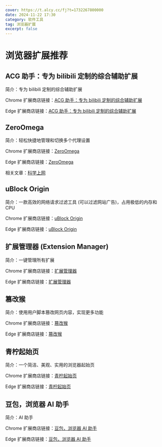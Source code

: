 ```yaml
---
cover: https://t.alcy.cc/fj?t=1732267800000
date: 2024-11-22 17:30
category: 软件工具
tag: 浏览器扩展
excerpt: false
---
```


# 浏览器扩展推荐

## ACG 助手：专为 bilibili 定制的综合辅助扩展

简介：专为 bilibili 定制的综合辅助扩展

Chrome 扩展商店链接：[ACG 助手：专为 bilibili 定制的综合辅助扩展](https://chromewebstore.google.com/detail/acg%E5%8A%A9%E6%89%8B-%E4%B8%93%E4%B8%BA%E5%93%94%E5%93%A9%E5%93%94%E5%93%A9bilibili%E5%AE%9A%E5%88%B6%EF%BC%8C%E5%8F%AF%E8%A7%86/kpbnombpnpcffllnianjibmpadjolanh?hl=zh-CN)

Edge 扩展商店链接：[ACG 助手：专为 bilibili 定制的综合辅助扩展](https://microsoftedge.microsoft.com/addons/detail/acg助手：专为bilibili定制的综合辅助扩展/fcfebhekhbkhjjimonjmbgmkbclheaoh?hl=zh-CN)

## ZeroOmega

简介：轻松快捷地管理和切换多个代理设置

Chrome 扩展商店链接：[ZeroOmega](https://chromewebstore.google.com/detail/proxy-switchyomega-3-zero/pfnededegaaopdmhkdmcofjmoldfiped?hl=zh-CN)

Edge 扩展商店链接：[ZeroOmega](https://microsoftedge.microsoft.com/addons/detail/proxy-switchyomega-3-zer/dmaldhchmoafliphkijbfhaomcgglmgd)

相关文章：[科学上网](./科学上网.md)

## uBlock Origin                               

简介：一款高效的网络请求过滤工具 (可以过滤网站广告)，占用极低的内存和 CPU

Chrome 扩展商店链接：[uBlock Origin](https://chrome.google.com/webstore/detail/ublock-origin/cjpalhdlnbpafiamejdnhcphjbkeiagm?hl=zh-CN)

Edge 扩展商店链接：[uBlock Origin](https://microsoftedge.microsoft.com/addons/detail/ublock-origin/odfafepnkmbhccpbejgmiehpchacaeak?hl=zh-CN)

## 扩展管理器 (Extension Manager)

简介：一键管理所有扩展

Chrome 扩展商店链接：[扩展管理器](https://chromewebstore.google.com/detail/%E6%89%A9%E5%B1%95%E7%AE%A1%E7%90%86%E5%99%A8%EF%BC%88extension-manager%EF%BC%89/gjldcdngmdknpinoemndlidpcabkggco?hl=zh-CN)

Edge 扩展商店链接：[扩展管理器](https://microsoftedge.microsoft.com/addons/detail/扩展管理器（extension-manager）/bhahgfgngfghgjhnpplmemebhenieijb?hl=zh-CN)

## 篡改猴

简介：使用用户脚本篡改网页内容，实现更多功能

Chrome 扩展商店链接：[篡改猴](https://chromewebstore.google.com/detail/%E7%AF%A1%E6%94%B9%E7%8C%B4/dhdgffkkebhmkfjojejmpbldmpobfkfo?hl=zh-CN)

Edge 扩展商店链接：[篡改猴](https://microsoftedge.microsoft.com/addons/detail/篡改猴/iikmkjmpaadaobahmlepeloendndfphd?hl=zh-CN)

## 青柠起始页

简介：一个简洁、美观、实用的浏览器起始页

Chrome 扩展商店链接：[青柠起始页](https://chromewebstore.google.com/detail/%E9%9D%92%E6%9F%A0%E8%B5%B7%E5%A7%8B%E9%A1%B5/aajmeahnoefldipnjgodkobfdcpmapno?hl=zh-CN)

Edge 扩展商店链接：[青柠起始页](https://microsoftedge.microsoft.com/addons/detail/青柠起始页/pcpnigdkpcgemocnjhebmajldpjlbeom?hl=zh-CN)

## 豆包，浏览器 AI 助手

简介：AI 助手

Chrome 扩展商店链接：[豆包，浏览器 AI 助手](https://chromewebstore.google.com/detail/dbjibobgilijgolhjdcbdebjhejelffo?utm_source=install_first&hl=zh)

Edge 扩展商店链接：[豆包，浏览器 AI 助手](https://microsoftedge.microsoft.com/addons/detail/%E8%B1%86%E5%8C%85%EF%BC%8C%E6%B5%8F%E8%A7%88%E5%99%A8-ai-%E5%8A%A9%E6%89%8B/capohkkfagimodmlpnahjoijgoocdjhd?hl=zh-CN)